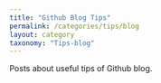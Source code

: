 ```yaml
---
title: "Github Blog Tips"
permalink: /categories/tips/blog
layout: category
taxonomy: "Tips-blog"
---
```


Posts about useful tips of Github blog.
